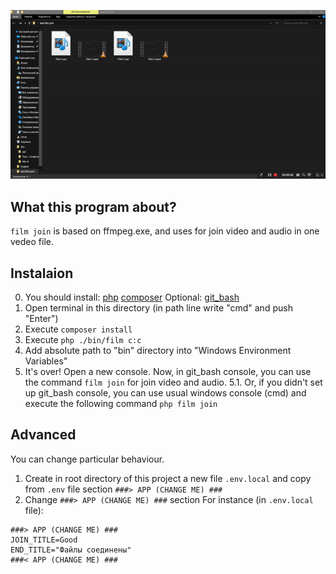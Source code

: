 ![join film](https://github.com/green-symfony/film/blob/main/doc/film%20join%20working.gif)

What this program about?
---
`film join` is based on ffmpeg.exe, and uses for join video and audio in one vedeo file.

Instalaion
---
0. You should install:
	[php](https://www.php.net/downloads.php)
	[composer](https://getcomposer.org/download/)
Optional:
[git_bash](https://git-scm.com/downloads)
1. Open terminal in this directory (in path line write "cmd" and push "Enter")
2. Execute `composer install`
3. Execute `php ./bin/film c:c`
4. Add absolute path to "bin" directory into "Windows Environment Variables"
5. It's over! Open a new console.
Now, in git_bash console, you can use the command `film join` for join video and audio.
5.1. Or, if you didn't set up git_bash console, you can use usual windows console (cmd)
and execute the following command `php film join`

Advanced
---
You can change particular behaviour.
1. Create in root directory of this project a new file `.env.local` and copy from `.env` file section
`###> APP (CHANGE ME) ###`
2. Change `###> APP (CHANGE ME) ###` section
For instance (in `.env.local` file):
```.env
###> APP (CHANGE ME) ###
JOIN_TITLE=Good
END_TITLE="Файлы соединены"
###< APP (CHANGE ME) ###
```
